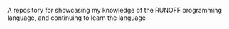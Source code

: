 A repository for showcasing my knowledge of the RUNOFF programming language, and continuing to learn the language
